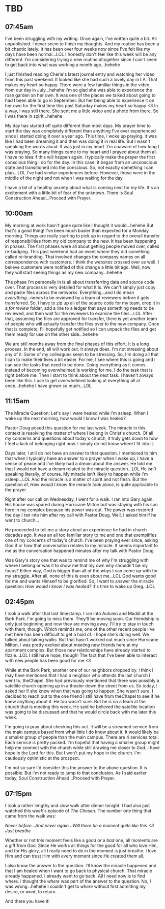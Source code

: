 # TBD

## 07:45am

I've been struggling with my writing. Once again, I've written quite a bit. All unpublished. I never seem to finish my thoughts. And my routine has been a bit chaotic lately. It has been over four weeks now since I've felt like my days have been normal...LOL I honestly don't feel like this week will be any different. I'm considering trying a new routine altogether since I can't seem to get back into what was working a month ago...hehehe

I just finished reading Cherie's latest journal entry and watching her video from this past weekend. It looked like she had such a lovely day in LA. That makes my heart so happy. There were a few familiar things in the video from our day in July...hehehe I'm so glad she was able to experience the rose garden on her own. It was one of the places we talked about going to had I been able to go in September. But her being able to experience it on her own for the first time this past Saturday makes my heart so happy <3 In a way, I was still there. She sent me a little video and a photo from there. So I was there in spirit...hehehe

My day has started off quite different than most days. My prayer time to start the day was completely different than anything I've ever experienced since I started doing it over a year ago. This time, I woke up praying. It was like I had been dreaming it and then was doing it in real life. But I wasn't speaking the words aloud. It was just in my heart. I'm unaware of how long I was praying. So many things came to my heart and I prayed about them all. I have no idea if this will happen again. I typically make the prayer the first conscious thing I do for the day. In this case, it began from an unconscious state and transitioned into the conscious. So, not exactly something I can plan...LOL I've had similar experiences before. However, those were in the middle of the night and not when I was waking for the day.

I have a bit of a healthy anxiety about what is coming next for my life. It's an excitement with a little bit of fear of the unknown. There is Soul Construction Ahead...Proceed with Prayer.

## 10:00am

My morning at work hasn't gone quite like I thought it would...hehehe But that's a good thing! I've been much busier than expected for a Monday morning. Things are really starting to pick up in regard to the overall transfer of responsibilities from my old company to the new. It has been happening in phases. The first phases were all about getting people moved over, called re-badging. This past weekend had an event where they did something called re-branding. That involved changes the company names on all correspondence with customers. I think the websites crossed over as well. I believe customers were notified of this change a little bit ago. Well, now they will start seeing things as my new company...hehehe

The phase I'm personally in is all about transferring data and source code over. That process is very detailed for what it is. We can't simply just copy and paste files across the networks. Everything...and I do mean *everything*...needs to be reviewed by a team of reviewers before it gets transferred. So, I have to zip up all of the source code for my team, drop it in a *for review* folder, add a line to a ledger that says something needs to be reviewed, and then wait for the reviewers to examine the files...LOL After that, assuming the files are approved for transfer, there is yet another team of people who will actually transfer the files over to the new company. Once that is complete, I'll hopefully get notified so I can unpack the files and get them ready for use on the other side...hehehe

We are still months away from the final phases of this effort. It is a long process. In the end, all will work out. It always does. I'm not stressing about any of it. Some of my colleagues seem to be stressing. So, I'm doing all that I can to make their lives a bit easier. For me, I see where this is going and I can see the tasks that need to be done. Doing everything as it comes instead of becoming overwhelmed is working for me. I do the task that is right before me. Then I start to think about the next task. I haven't always been like this. I use to get overwhelmed looking at everything all at once...hehehe I have grown so much...LOL

## 11:15am

The Miracle Question: Let's say I were healed while I'm asleep. When I wake up the next morning, how would I know I was healed?

Pastor Doug posed this question for me last week. The miracle in this context is resolving the matter of where I belong in Christ's church. Of all my concerns and questions about today's church, it truly gets down to how I feel a lack of belonging right now. I simply do not know where I fit into it.

Days later, I still do not have an answer to that question. I mentioned to him that when I typically have an answer to a prayer when I wake up, I have a sense of peace and I've likely had a dream about the answer. He told me that I would not have a dream related to the miracle question...LOL He isn't speaking literally, of course. My miracle isn't likely to happen while I'm asleep...LOL And the miracle is a matter of spirit and not flesh. But the question of, *How would I know the miracle took place*, is quite applicable to the prayer.

Right after our call on Wednesday, I went for a walk. I ran into Gary again. His house was spared during Hurricane Milton but was staying with his son here in my complex because his power was out. The power was restored the day I ran into him after my call with Pastor Doug. Well, I asked him if he went to church...

He proceeded to tell me a story about an experience he had in church decades ago. It was an all too familiar story to me and one that exemplifies one of my concerns of today's church. I've been praying ever since, asking God if or how that conversation relates to my miracle. It seems important to me as the conversation happened minutes after my talk with Pastor Doug.

Was Gary's story one that was to remind me of why I'm struggling with where I belong or was it to show me that my own *why* shouldn't be my focus? Either way, God is bigger than all of the *whys* I can come up with for my struggle. After all, none of this is even about me...LOL God wants good for me and wants Himself to be glorified. So, I want to answer the miracle question: *How would I know I was healed?* It's time to wake up Greg...LOL

## 02:45pm

I took a walk after that last timestamp. I ran into Autumn and Maddi at the Bark Park. I'm going to miss them. They'll be moving soon. Our friendship is only just beginning and now they are moving away. I'll try to stay in touch with them, though. Which reminds me, one of the other recent people I've met here has been difficult to get a hold of. I hope she's doing well. We talked about taking walks. But that hasn't worked out much since Hurricane Milton. I was pretty excited about meeting new friends here at my apartment complex. But those new relationships have already started to fizzle...LOL I still have hope, though! The fact that I've been able to interact with new people has been good for me <3

While at the Bark Park, another one of our neighbors dropped by. I think I may have mentioned that I had a neighbor who attends the last church I went to, theChapel. She had previously mentioned that there was possibly a satellite church opening up in a theater down the street from us. So today, I asked her if she knew when that was going to happen. She wasn't sure. I decided to reach out to the one friend I still have from theChapel to see if he knew anything about it. He too wasn't sure. But he is on a team at the church that is meeting this week. He said he believed the satellite location was going to be discussed and that he would circle back with me later this week.

I'm going to pray about checking this out. It will be a streamed service from the main campus based from what little I do know about it. It would likely be a smaller group of people than the main campus. There are 4 services total. Each service is pretty packed. I'm hopeful that having a smaller group might help me connect with the church while still drawing me closer to God. I have hope in the Lord for this. But I won't put my hope in the church. I'm cautiously optimistic at the prospect.

I'm not so sure I'd consider this the answer to the above question. It is possible. But I'm not ready to jump to that conclusion. As I said earlier today, Soul Construction Ahead...Proceed with Prayer.

## 07:15pm

I took a rather lengthy and slow walk after dinner tonight. I had also just watched *this week's* episode of *The Chosen*. The number one thing that came from the walk was:

*Never before...And never again...Will there be a moment quite like this <3 Just breathe*

Whether or not *this* moment feels like a *good* or a *bad* one, all moments are a gift from God. Since He works all things for the good for all who love Him, and for His glory, all I really need to do in the moment is just breathe. I love Him and can trust Him with every moment since He created them all.

I also know the answer to the question. I'll know the miracle happened and that I am healed when I want to go back to physical church. That miracle already happened. I already want to go back. All I need now is to find where. I thought the *where* was part of the answer to the question. No, I was wrong...hehehe I couldn't get to *where* without first admitting my desire, or *want*, to return.

And there you have it!

